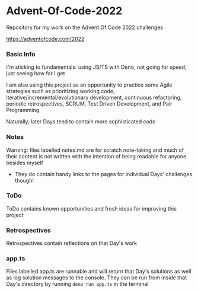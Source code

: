 # Advent-Of-Code-2022

Repository for my work on the Advent Of Code 2022 challenges

https://adventofcode.com/2022

### Basic Info

I'm sticking to fundamentals: using JS/TS with Deno, not going for speed, just
seeing how far I get

I am also using this project as an opportunity to practice some Agile strategies
such as prioritizing working code, iterative/incremental/evolutionary
development, continuous refactoring, periodic retrospectives, SCRUM, Test Driven
Development, and Pair Programming

Naturally, later Days tend to contain more sophisticated code

### Notes

Warning: files labelled notes.md are for scratch note-taking and much of their
content is not written with the intention of being readable for anyone besides
myself

- They do contain handy links to the pages for individual Days' challenges
  though!

### ToDo

ToDo contains known opportunities and fresh ideas for improving this project

### Retrospectives

Retrospectives contain reflections on that Day's work

### app.ts

Files labelled app.ts are runnable and will return that Day's solutions as well
as log solution messages to the console. They can be run from inside that Day's
directory by running `deno run app.ts` in the terminal

